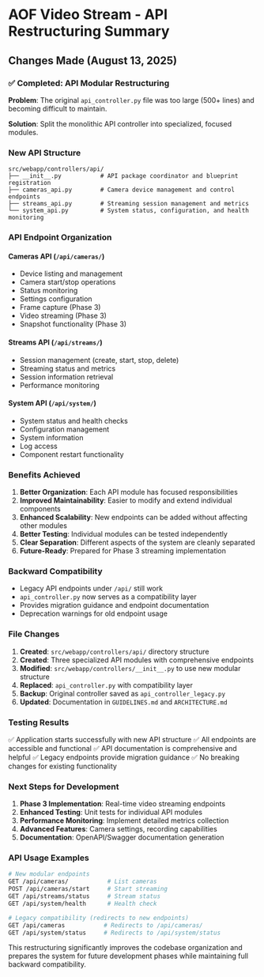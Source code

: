# AOF Video Stream - API Restructuring Summary

## Changes Made (August 13, 2025)

### ✅ Completed: API Modular Restructuring

**Problem**: The original `api_controller.py` file was too large (500+ lines) and becoming difficult to maintain.

**Solution**: Split the monolithic API controller into specialized, focused modules.

### New API Structure

```
src/webapp/controllers/api/
├── __init__.py           # API package coordinator and blueprint registration
├── cameras_api.py        # Camera device management and control endpoints
├── streams_api.py        # Streaming session management and metrics
└── system_api.py         # System status, configuration, and health monitoring
```

### API Endpoint Organization

#### Cameras API (`/api/cameras/`)
- Device listing and management
- Camera start/stop operations
- Status monitoring
- Settings configuration
- Frame capture (Phase 3)
- Video streaming (Phase 3)
- Snapshot functionality (Phase 3)

#### Streams API (`/api/streams/`)
- Session management (create, start, stop, delete)
- Streaming status and metrics
- Session information retrieval
- Performance monitoring

#### System API (`/api/system/`)
- System status and health checks
- Configuration management
- System information
- Log access
- Component restart functionality

### Benefits Achieved

1. **Better Organization**: Each API module has focused responsibilities
2. **Improved Maintainability**: Easier to modify and extend individual components
3. **Enhanced Scalability**: New endpoints can be added without affecting other modules
4. **Better Testing**: Individual modules can be tested independently
5. **Clear Separation**: Different aspects of the system are cleanly separated
6. **Future-Ready**: Prepared for Phase 3 streaming implementation

### Backward Compatibility

- Legacy API endpoints under `/api/` still work
- `api_controller.py` now serves as a compatibility layer
- Provides migration guidance and endpoint documentation
- Deprecation warnings for old endpoint usage

### File Changes

1. **Created**: `src/webapp/controllers/api/` directory structure
2. **Created**: Three specialized API modules with comprehensive endpoints
3. **Modified**: `src/webapp/controllers/__init__.py` to use new modular structure
4. **Replaced**: `api_controller.py` with compatibility layer
5. **Backup**: Original controller saved as `api_controller_legacy.py`
6. **Updated**: Documentation in `GUIDELINES.md` and `ARCHITECTURE.md`

### Testing Results

✅ Application starts successfully with new API structure
✅ All endpoints are accessible and functional
✅ API documentation is comprehensive and helpful
✅ Legacy endpoints provide migration guidance
✅ No breaking changes for existing functionality

### Next Steps for Development

1. **Phase 3 Implementation**: Real-time video streaming endpoints
2. **Enhanced Testing**: Unit tests for individual API modules
3. **Performance Monitoring**: Implement detailed metrics collection
4. **Advanced Features**: Camera settings, recording capabilities
5. **Documentation**: OpenAPI/Swagger documentation generation

### API Usage Examples

```bash
# New modular endpoints
GET /api/cameras/           # List cameras
POST /api/cameras/start     # Start streaming
GET /api/streams/status     # Stream status
GET /api/system/health      # Health check

# Legacy compatibility (redirects to new endpoints)
GET /api/cameras           # Redirects to /api/cameras/
GET /api/system/status     # Redirects to /api/system/status
```

This restructuring significantly improves the codebase organization and prepares the system for future development phases while maintaining full backward compatibility.
